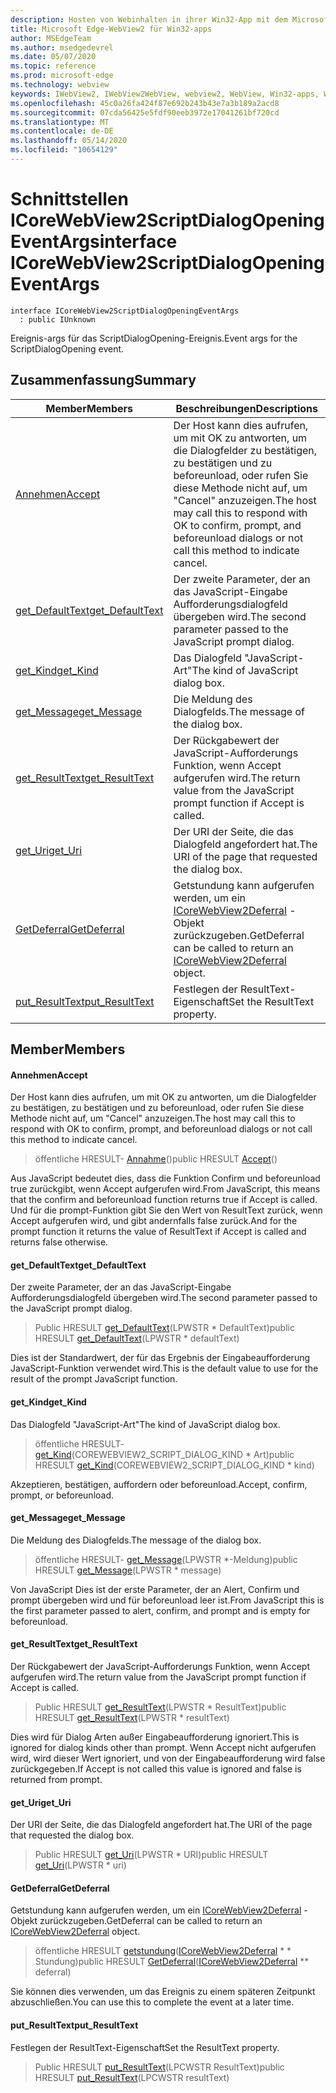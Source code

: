 ```yaml
---
description: Hosten von Webinhalten in ihrer Win32-App mit dem Microsoft Edge WebView2-Steuerelement
title: Microsoft Edge-WebView2 für Win32-apps
author: MSEdgeTeam
ms.author: msedgedevrel
ms.date: 05/07/2020
ms.topic: reference
ms.prod: microsoft-edge
ms.technology: webview
keywords: IWebView2, IWebView2WebView, webview2, WebView, Win32-apps, Win32, Edge, ICoreWebView2, ICoreWebView2Controller, Browser-Steuerelement, Edge-HTML
ms.openlocfilehash: 45c0a26fa424f87e692b243b43e7a3b189a2acd8
ms.sourcegitcommit: 07cda56425e5fdf90eeb3972e17041261bf720cd
ms.translationtype: MT
ms.contentlocale: de-DE
ms.lasthandoff: 05/14/2020
ms.locfileid: "10654129"
---
```

# <span data-ttu-id="94ffc-104">Schnittstellen ICoreWebView2ScriptDialogOpeningEventArgs</span><span class="sxs-lookup"><span data-stu-id="94ffc-104">interface ICoreWebView2ScriptDialogOpeningEventArgs</span></span> 

```
interface ICoreWebView2ScriptDialogOpeningEventArgs
  : public IUnknown
```

<span data-ttu-id="94ffc-105">Ereignis-args für das ScriptDialogOpening-Ereignis.</span><span class="sxs-lookup"><span data-stu-id="94ffc-105">Event args for the ScriptDialogOpening event.</span></span>

## <span data-ttu-id="94ffc-106">Zusammenfassung</span><span class="sxs-lookup"><span data-stu-id="94ffc-106">Summary</span></span>

 <span data-ttu-id="94ffc-107">Member</span><span class="sxs-lookup"><span data-stu-id="94ffc-107">Members</span></span>                        | <span data-ttu-id="94ffc-108">Beschreibungen</span><span class="sxs-lookup"><span data-stu-id="94ffc-108">Descriptions</span></span>
--------------------------------|---------------------------------------------
[<span data-ttu-id="94ffc-109">Annehmen</span><span class="sxs-lookup"><span data-stu-id="94ffc-109">Accept</span></span>](#accept) | <span data-ttu-id="94ffc-110">Der Host kann dies aufrufen, um mit OK zu antworten, um die Dialogfelder zu bestätigen, zu bestätigen und zu beforeunload, oder rufen Sie diese Methode nicht auf, um "Cancel" anzuzeigen.</span><span class="sxs-lookup"><span data-stu-id="94ffc-110">The host may call this to respond with OK to confirm, prompt, and beforeunload dialogs or not call this method to indicate cancel.</span></span>
[<span data-ttu-id="94ffc-111">get_DefaultText</span><span class="sxs-lookup"><span data-stu-id="94ffc-111">get_DefaultText</span></span>](#get_defaulttext) | <span data-ttu-id="94ffc-112">Der zweite Parameter, der an das JavaScript-Eingabe Aufforderungsdialogfeld übergeben wird.</span><span class="sxs-lookup"><span data-stu-id="94ffc-112">The second parameter passed to the JavaScript prompt dialog.</span></span>
[<span data-ttu-id="94ffc-113">get_Kind</span><span class="sxs-lookup"><span data-stu-id="94ffc-113">get_Kind</span></span>](#get_kind) | <span data-ttu-id="94ffc-114">Das Dialogfeld "JavaScript-Art"</span><span class="sxs-lookup"><span data-stu-id="94ffc-114">The kind of JavaScript dialog box.</span></span>
[<span data-ttu-id="94ffc-115">get_Message</span><span class="sxs-lookup"><span data-stu-id="94ffc-115">get_Message</span></span>](#get_message) | <span data-ttu-id="94ffc-116">Die Meldung des Dialogfelds.</span><span class="sxs-lookup"><span data-stu-id="94ffc-116">The message of the dialog box.</span></span>
[<span data-ttu-id="94ffc-117">get_ResultText</span><span class="sxs-lookup"><span data-stu-id="94ffc-117">get_ResultText</span></span>](#get_resulttext) | <span data-ttu-id="94ffc-118">Der Rückgabewert der JavaScript-Aufforderungs Funktion, wenn Accept aufgerufen wird.</span><span class="sxs-lookup"><span data-stu-id="94ffc-118">The return value from the JavaScript prompt function if Accept is called.</span></span>
[<span data-ttu-id="94ffc-119">get_Uri</span><span class="sxs-lookup"><span data-stu-id="94ffc-119">get_Uri</span></span>](#get_uri) | <span data-ttu-id="94ffc-120">Der URI der Seite, die das Dialogfeld angefordert hat.</span><span class="sxs-lookup"><span data-stu-id="94ffc-120">The URI of the page that requested the dialog box.</span></span>
[<span data-ttu-id="94ffc-121">GetDeferral</span><span class="sxs-lookup"><span data-stu-id="94ffc-121">GetDeferral</span></span>](#getdeferral) | <span data-ttu-id="94ffc-122">Getstundung kann aufgerufen werden, um ein [ICoreWebView2Deferral](icorewebview2deferral.md) -Objekt zurückzugeben.</span><span class="sxs-lookup"><span data-stu-id="94ffc-122">GetDeferral can be called to return an [ICoreWebView2Deferral](icorewebview2deferral.md) object.</span></span>
[<span data-ttu-id="94ffc-123">put_ResultText</span><span class="sxs-lookup"><span data-stu-id="94ffc-123">put_ResultText</span></span>](#put_resulttext) | <span data-ttu-id="94ffc-124">Festlegen der ResultText-Eigenschaft</span><span class="sxs-lookup"><span data-stu-id="94ffc-124">Set the ResultText property.</span></span>

## <span data-ttu-id="94ffc-125">Member</span><span class="sxs-lookup"><span data-stu-id="94ffc-125">Members</span></span>

#### <span data-ttu-id="94ffc-126">Annehmen</span><span class="sxs-lookup"><span data-stu-id="94ffc-126">Accept</span></span> 

<span data-ttu-id="94ffc-127">Der Host kann dies aufrufen, um mit OK zu antworten, um die Dialogfelder zu bestätigen, zu bestätigen und zu beforeunload, oder rufen Sie diese Methode nicht auf, um "Cancel" anzuzeigen.</span><span class="sxs-lookup"><span data-stu-id="94ffc-127">The host may call this to respond with OK to confirm, prompt, and beforeunload dialogs or not call this method to indicate cancel.</span></span>

> <span data-ttu-id="94ffc-128">öffentliche HRESULT- [Annahme](#accept)()</span><span class="sxs-lookup"><span data-stu-id="94ffc-128">public HRESULT [Accept](#accept)()</span></span>

<span data-ttu-id="94ffc-129">Aus JavaScript bedeutet dies, dass die Funktion Confirm und beforeunload true zurückgibt, wenn Accept aufgerufen wird.</span><span class="sxs-lookup"><span data-stu-id="94ffc-129">From JavaScript, this means that the confirm and beforeunload function returns true if Accept is called.</span></span> <span data-ttu-id="94ffc-130">Und für die prompt-Funktion gibt Sie den Wert von ResultText zurück, wenn Accept aufgerufen wird, und gibt andernfalls false zurück.</span><span class="sxs-lookup"><span data-stu-id="94ffc-130">And for the prompt function it returns the value of ResultText if Accept is called and returns false otherwise.</span></span>

#### <span data-ttu-id="94ffc-131">get_DefaultText</span><span class="sxs-lookup"><span data-stu-id="94ffc-131">get_DefaultText</span></span> 

<span data-ttu-id="94ffc-132">Der zweite Parameter, der an das JavaScript-Eingabe Aufforderungsdialogfeld übergeben wird.</span><span class="sxs-lookup"><span data-stu-id="94ffc-132">The second parameter passed to the JavaScript prompt dialog.</span></span>

> <span data-ttu-id="94ffc-133">Public HRESULT [get_DefaultText](#get_defaulttext)(LPWSTR \* DefaultText)</span><span class="sxs-lookup"><span data-stu-id="94ffc-133">public HRESULT [get_DefaultText](#get_defaulttext)(LPWSTR \* defaultText)</span></span>

<span data-ttu-id="94ffc-134">Dies ist der Standardwert, der für das Ergebnis der Eingabeaufforderung JavaScript-Funktion verwendet wird.</span><span class="sxs-lookup"><span data-stu-id="94ffc-134">This is the default value to use for the result of the prompt JavaScript function.</span></span>

#### <span data-ttu-id="94ffc-135">get_Kind</span><span class="sxs-lookup"><span data-stu-id="94ffc-135">get_Kind</span></span> 

<span data-ttu-id="94ffc-136">Das Dialogfeld "JavaScript-Art"</span><span class="sxs-lookup"><span data-stu-id="94ffc-136">The kind of JavaScript dialog box.</span></span>

> <span data-ttu-id="94ffc-137">öffentliche HRESULT- [get_Kind](#get_kind)(COREWEBVIEW2_SCRIPT_DIALOG_KIND \* Art)</span><span class="sxs-lookup"><span data-stu-id="94ffc-137">public HRESULT [get_Kind](#get_kind)(COREWEBVIEW2_SCRIPT_DIALOG_KIND \* kind)</span></span>

<span data-ttu-id="94ffc-138">Akzeptieren, bestätigen, auffordern oder beforeunload.</span><span class="sxs-lookup"><span data-stu-id="94ffc-138">Accept, confirm, prompt, or beforeunload.</span></span>

#### <span data-ttu-id="94ffc-139">get_Message</span><span class="sxs-lookup"><span data-stu-id="94ffc-139">get_Message</span></span> 

<span data-ttu-id="94ffc-140">Die Meldung des Dialogfelds.</span><span class="sxs-lookup"><span data-stu-id="94ffc-140">The message of the dialog box.</span></span>

> <span data-ttu-id="94ffc-141">öffentliche HRESULT- [get_Message](#get_message)(LPWSTR \*-Meldung)</span><span class="sxs-lookup"><span data-stu-id="94ffc-141">public HRESULT [get_Message](#get_message)(LPWSTR \* message)</span></span>

<span data-ttu-id="94ffc-142">Von JavaScript Dies ist der erste Parameter, der an Alert, Confirm und prompt übergeben wird und für beforeunload leer ist.</span><span class="sxs-lookup"><span data-stu-id="94ffc-142">From JavaScript this is the first parameter passed to alert, confirm, and prompt and is empty for beforeunload.</span></span>

#### <span data-ttu-id="94ffc-143">get_ResultText</span><span class="sxs-lookup"><span data-stu-id="94ffc-143">get_ResultText</span></span> 

<span data-ttu-id="94ffc-144">Der Rückgabewert der JavaScript-Aufforderungs Funktion, wenn Accept aufgerufen wird.</span><span class="sxs-lookup"><span data-stu-id="94ffc-144">The return value from the JavaScript prompt function if Accept is called.</span></span>

> <span data-ttu-id="94ffc-145">Public HRESULT [get_ResultText](#get_resulttext)(LPWSTR \* ResultText)</span><span class="sxs-lookup"><span data-stu-id="94ffc-145">public HRESULT [get_ResultText](#get_resulttext)(LPWSTR \* resultText)</span></span>

<span data-ttu-id="94ffc-146">Dies wird für Dialog Arten außer Eingabeaufforderung ignoriert.</span><span class="sxs-lookup"><span data-stu-id="94ffc-146">This is ignored for dialog kinds other than prompt.</span></span> <span data-ttu-id="94ffc-147">Wenn Accept nicht aufgerufen wird, wird dieser Wert ignoriert, und von der Eingabeaufforderung wird false zurückgegeben.</span><span class="sxs-lookup"><span data-stu-id="94ffc-147">If Accept is not called this value is ignored and false is returned from prompt.</span></span>

#### <span data-ttu-id="94ffc-148">get_Uri</span><span class="sxs-lookup"><span data-stu-id="94ffc-148">get_Uri</span></span> 

<span data-ttu-id="94ffc-149">Der URI der Seite, die das Dialogfeld angefordert hat.</span><span class="sxs-lookup"><span data-stu-id="94ffc-149">The URI of the page that requested the dialog box.</span></span>

> <span data-ttu-id="94ffc-150">Public HRESULT [get_Uri](#get_uri)(LPWSTR \* URI)</span><span class="sxs-lookup"><span data-stu-id="94ffc-150">public HRESULT [get_Uri](#get_uri)(LPWSTR \* uri)</span></span>

#### <span data-ttu-id="94ffc-151">GetDeferral</span><span class="sxs-lookup"><span data-stu-id="94ffc-151">GetDeferral</span></span> 

<span data-ttu-id="94ffc-152">Getstundung kann aufgerufen werden, um ein [ICoreWebView2Deferral](icorewebview2deferral.md) -Objekt zurückzugeben.</span><span class="sxs-lookup"><span data-stu-id="94ffc-152">GetDeferral can be called to return an [ICoreWebView2Deferral](icorewebview2deferral.md) object.</span></span>

> <span data-ttu-id="94ffc-153">öffentliche HRESULT [getstundung](#getdeferral)([ICoreWebView2Deferral](icorewebview2deferral.md) \* \* Stundung)</span><span class="sxs-lookup"><span data-stu-id="94ffc-153">public HRESULT [GetDeferral](#getdeferral)([ICoreWebView2Deferral](icorewebview2deferral.md) \*\* deferral)</span></span>

<span data-ttu-id="94ffc-154">Sie können dies verwenden, um das Ereignis zu einem späteren Zeitpunkt abzuschließen.</span><span class="sxs-lookup"><span data-stu-id="94ffc-154">You can use this to complete the event at a later time.</span></span>

#### <span data-ttu-id="94ffc-155">put_ResultText</span><span class="sxs-lookup"><span data-stu-id="94ffc-155">put_ResultText</span></span> 

<span data-ttu-id="94ffc-156">Festlegen der ResultText-Eigenschaft</span><span class="sxs-lookup"><span data-stu-id="94ffc-156">Set the ResultText property.</span></span>

> <span data-ttu-id="94ffc-157">Public HRESULT [put_ResultText](#put_resulttext)(LPCWSTR ResultText)</span><span class="sxs-lookup"><span data-stu-id="94ffc-157">public HRESULT [put_ResultText](#put_resulttext)(LPCWSTR resultText)</span></span>

